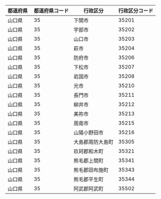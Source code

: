 |  都道府県  | 都道府県コード | 行政区分 | 行政区分コード |
|-----------|--------------|--------- |--------------|
| 山口県 | 35 | 下関市 | 35201 |
| 山口県 | 35 | 宇部市 | 35202 |
| 山口県 | 35 | 山口市 | 35203 |
| 山口県 | 35 | 萩市 | 35204 |
| 山口県 | 35 | 防府市 | 35206 |
| 山口県 | 35 | 下松市 | 35207 |
| 山口県 | 35 | 岩国市 | 35208 |
| 山口県 | 35 | 光市 | 35210 |
| 山口県 | 35 | 長門市 | 35211 |
| 山口県 | 35 | 柳井市 | 35212 |
| 山口県 | 35 | 美祢市 | 35213 |
| 山口県 | 35 | 周南市 | 35215 |
| 山口県 | 35 | 山陽小野田市 | 35216 |
| 山口県 | 35 | 大島郡周防大島町 | 35305 |
| 山口県 | 35 | 玖珂郡和木町 | 35321 |
| 山口県 | 35 | 熊毛郡上関町 | 35341 |
| 山口県 | 35 | 熊毛郡田布施町 | 35343 |
| 山口県 | 35 | 熊毛郡平生町 | 35344 |
| 山口県 | 35 | 阿武郡阿武町 | 35502 |
